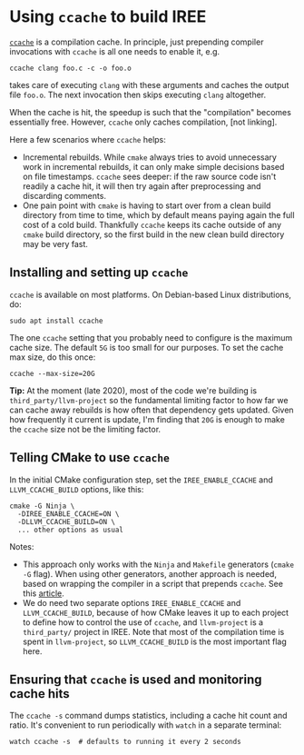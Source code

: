 # Using `ccache` to build IREE

[`ccache`](https://ccache.dev/) is a compilation cache. In principle, just
prepending compiler invocations with `ccache` is all one needs to enable it,
e.g.
```shell
ccache clang foo.c -c -o foo.o
```
takes care of executing `clang` with these arguments and caches the output file
`foo.o`. The next invocation then skips executing `clang` altogether.

When the cache is hit, the speedup is such that the "compilation" becomes
essentially free. However, `ccache` only caches compilation, [not linking].

Here a few scenarios where `ccache` helps:
* Incremental rebuilds. While `cmake` always tries to avoid unnecessary work in
  incremental rebuilds, it can only make simple decisions based on file
  timestamps. `ccache` sees deeper: if the raw source code isn't readily
  a cache hit, it will then try again after preprocessing and discarding
  comments.
* One pain point with `cmake` is having to start over from a clean build
  directory from time to time, which by default means paying again the full cost
  of a cold build. Thankfully `ccache` keeps its cache outside of any `cmake`
  build directory, so the first build in the new clean build directory may be
  very fast.


## Installing and setting up `ccache`

`ccache` is available on most platforms. On Debian-based Linux distributions,
do:
```shell
sudo apt install ccache
```

The one `ccache` setting that you probably need to configure is the maximum
cache size. The default `5G` is too small for our purposes. To set the cache max
size, do this once:
```shell
ccache --max-size=20G
```

**Tip:** At the moment (late 2020), most of the code we're building is
`third_party/llvm-project` so the fundamental limiting factor to how far we can
cache away rebuilds is how often that dependency gets updated. Given how
frequently it current is update, I'm finding that `20G` is enough to make the
`ccache` size not be the limiting factor.

## Telling CMake to use `ccache`

In the initial CMake configuration step, set the `IREE_ENABLE_CCACHE` and
`LLVM_CCACHE_BUILD` options, like this:
```shell
cmake -G Ninja \
  -DIREE_ENABLE_CCACHE=ON \
  -DLLVM_CCACHE_BUILD=ON \
  ... other options as usual
```

Notes:
* This approach only works with the `Ninja` and `Makefile` generators (`cmake
  -G` flag). When using other generators, another approach is needed, based on
  wrapping the compiler in a script that prepends `ccache`. See this
  [article](https://crascit.com/2016/04/09/using-ccache-with-cmake/).
* We do need two separate options `IREE_ENABLE_CCACHE` and `LLVM_CCACHE_BUILD`,
  because of how CMake leaves it up to each project to define how to control the
  use of `ccache`, and `llvm-project` is a `third_party/` project in IREE. Note
  that most of the compilation time is spent in `llvm-project`, so
  `LLVM_CCACHE_BUILD` is the most important flag here.

## Ensuring that `ccache` is used and monitoring cache hits

The `ccache -s` command dumps statistics, including a cache hit count and ratio.
It's convenient to run periodically with `watch` in a separate terminal:
```shell
watch ccache -s  # defaults to running it every 2 seconds
```
